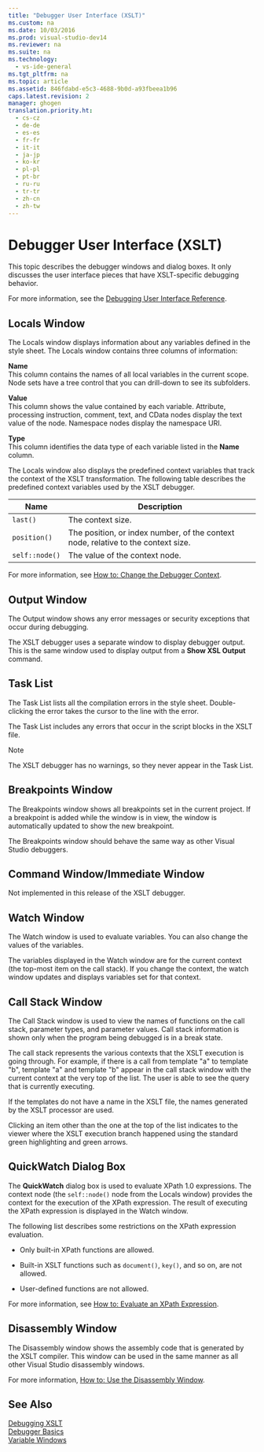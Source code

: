 ```yaml
---
title: "Debugger User Interface (XSLT)"
ms.custom: na
ms.date: 10/03/2016
ms.prod: visual-studio-dev14
ms.reviewer: na
ms.suite: na
ms.technology: 
  - vs-ide-general
ms.tgt_pltfrm: na
ms.topic: article
ms.assetid: 846fdabd-e5c3-4688-9b0d-a93fbeea1b96
caps.latest.revision: 2
manager: ghogen
translation.priority.ht: 
  - cs-cz
  - de-de
  - es-es
  - fr-fr
  - it-it
  - ja-jp
  - ko-kr
  - pl-pl
  - pt-br
  - ru-ru
  - tr-tr
  - zh-cn
  - zh-tw
---
```

# Debugger User Interface (XSLT)
This topic describes the debugger windows and dialog boxes. It only discusses the user interface pieces that have XSLT-specific debugging behavior.  
  
 For more information, see the [Debugging User Interface Reference](../VS_debugger/Debugging-User-Interface-Reference.md).  
  
## Locals Window  
 The Locals window displays information about any variables defined in the style sheet. The Locals window contains three columns of information:  
  
 **Name**  
 This column contains the names of all local variables in the current scope. Node sets have a tree control that you can drill-down to see its subfolders.  
  
 **Value**  
 This column shows the value contained by each variable. Attribute, processing instruction, comment, text, and CData nodes display the text value of the node. Namespace nodes display the namespace URI.  
  
 **Type**  
 This column identifies the data type of each variable listed in the **Name** column.  
  
 The Locals window also displays the predefined context variables that track the context of the XSLT transformation. The following table describes the predefined context variables used by the XSLT debugger.  
  
|Name|Description|  
|----------|-----------------|  
|`last()`|The context size.|  
|`position()`|The position, or index number, of the context node, relative to the context size.|  
|`self::node()`|The value of the context node.|  
  
 For more information, see [How to: Change the Debugger Context](../Topic/How%20to:%20Change%20the%20Debugger%20Context.md).  
  
## Output Window  
 The Output window shows any error messages or security exceptions that occur during debugging.  
  
 The XSLT debugger uses a separate window to display debugger output. This is the same window used to display output from a **Show XSL Output** command.  
  
## Task List  
 The Task List lists all the compilation errors in the style sheet. Double-clicking the error takes the cursor to the line with the error.  
  
 The Task List includes any errors that occur in the script blocks in the XSLT file.  
  
> [!NOTE]
>  The XSLT debugger has no warnings, so they never appear in the Task List.  
  
## Breakpoints Window  
 The Breakpoints window shows all breakpoints set in the current project. If a breakpoint is added while the window is in view, the window is automatically updated to show the new breakpoint.  
  
 The Breakpoints window should behave the same way as other Visual Studio debuggers.  
  
## Command Window/Immediate Window  
 Not implemented in this release of the XSLT debugger.  
  
## Watch Window  
 The Watch window is used to evaluate variables. You can also change the values of the variables.  
  
 The variables displayed in the Watch window are for the current context (the top-most item on the call stack). If you change the context, the watch window updates and displays variables set for that context.  
  
## Call Stack Window  
 The Call Stack window is used to view the names of functions on the call stack, parameter types, and parameter values. Call stack information is shown only when the program being debugged is in a break state.  
  
 The call stack represents the various contexts that the XSLT execution is going through. For example, if there is a call from template "a" to template "b", template "a" and template "b" appear in the call stack window with the current context at the very top of the list. The user is able to see the query that is currently executing.  
  
 If the templates do not have a name in the XSLT file, the names generated by the XSLT processor are used.  
  
 Clicking an item other than the one at the top of the list indicates to the viewer where the XSLT execution branch happened using the standard green highlighting and green arrows.  
  
## QuickWatch Dialog Box  
 The **QuickWatch** dialog box is used to evaluate XPath 1.0 expressions. The context node (the `self::node()` node from the Locals window) provides the context for the execution of the XPath expression. The result of executing the XPath expression is displayed in the Watch window.  
  
 The following list describes some restrictions on the XPath expression evaluation.  
  
-   Only built-in XPath functions are allowed.  
  
-   Built-in XSLT functions such as `document()`, `key()`, and so on, are not allowed.  
  
-   User-defined functions are not allowed.  
  
 For more information, see [How to: Evaluate an XPath Expression](../VS_IDE/How-to--Evaluate-an-XPath-Expression.md).  
  
## Disassembly Window  
 The Disassembly window shows the assembly code that is generated by the XSLT compiler. This window can be used in the same manner as all other Visual Studio disassembly windows.  
  
 For more information, [How to: Use the Disassembly Window](../VS_debugger/How-to--Use-the-Disassembly-Window.md).  
  
## See Also  
 [Debugging XSLT](../VS_IDE/Debugging-XSLT.md)   
 [Debugger Basics](../VS_debugger/Debugger-Basics.md)   
 [Variable Windows](../Topic/Variable%20Windows.md)